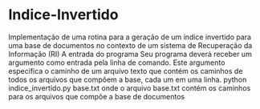 # Indice-Invertido
Implementação de uma rotina para a geração de um índice invertido para uma base de documentos no contexto de um sistema de Recuperação da Informação (RI)
A entrada do programa
Seu programa deverá receber um argumento como entrada pela linha de comando. Este argumento
especifica o caminho de um arquivo texto que contém os caminhos de todos os arquivos que compõem
a base, cada um em uma linha. 
 python indice_invertido.py base.txt 
 onde o arquivo base.txt contém os caminhos para os arquivos que compõe a base de documentos
